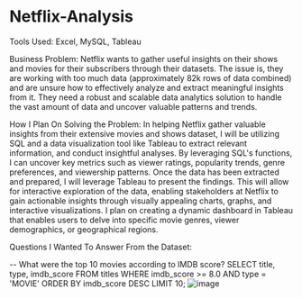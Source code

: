 # Netflix-Analysis
Tools Used: Excel, MySQL, Tableau

Business Problem: Netflix wants to gather useful insights on their shows and movies for their subscribers through their datasets. The issue is, they are working with too much data (approximately 82k rows of data combined) and are unsure how to effectively analyze and extract meaningful insights from it. They need a robust and scalable data analytics solution to handle the vast amount of data and uncover valuable patterns and trends.

How I Plan On Solving the Problem: In helping Netflix gather valuable insights from their extensive movies and shows dataset, I will be utilizing SQL and a data visualization tool like Tableau to extract relevant information, and conduct insightful analyses. By leveraging SQL's functions, I can uncover key metrics such as viewer ratings, popularity trends, genre preferences, and viewership patterns. Once the data has been extracted and prepared, I will leverage Tableau to present the findings. This will allow for interactive exploration of the data, enabling stakeholders at Netflix to gain actionable insights through visually appealing charts, graphs, and interactive visualizations. I plan on creating a dynamic dashboard in Tableau that enables users to delve into specific movie genres, viewer demographics, or geographical regions.

Questions I Wanted To Answer From the Dataset:

-- What were the top 10 movies according to IMDB score?
SELECT title, 
type, 
imdb_score
FROM titles
WHERE imdb_score >= 8.0
AND type = 'MOVIE'
ORDER BY imdb_score DESC
LIMIT 10;
![image](https://github.com/Hrisha18/Netflix-Analysis/assets/171027596/7fe0020c-7fbf-4136-87ae-acba395b31b6)
